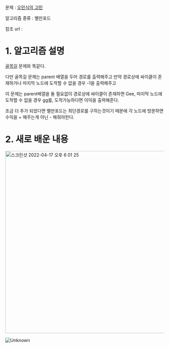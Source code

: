 문제 : [오민식의 고민](https://www.acmicpc.net/problem/1219)

알고리즘 종류 : 벨만포드

참조 url :

# 1. 알고리즘 설명

[골목길](https://www.acmicpc.net/problem/1738) 문제와 똑같다.

다만 골목길 문제는 parent 배열을 두어 경로를 출력해주고 만약 경로상에 싸이클이 존재하거나 마지막 노드에 도착할 수 없을 경우 -1을 출력해주고

이 문제는 parent배열을 둘 필요없이 경로상에 싸이클이 존재하면 Gee, 마지막 노드에 도착할 수 없을 경우 gg를, 도착가능하다면 이익을 출력해준다.

조금 더 추가 되었다면 벨만포드는 최단경로를 구하는것이기 때문에 각 노드에 방문하면 수익을 + 해주는게 아닌 - 해줘야한다.

# 2. 새로 배운 내용

<img width="578" alt="스크린샷 2022-04-17 오후 6 01 25" src="https://user-images.githubusercontent.com/24482602/163707846-b19e6a31-42e5-43f8-83fe-66ade112ad3a.png">

![Unknown](https://user-images.githubusercontent.com/24482602/163707858-0026fb40-5ed7-46f7-93b9-d7aad64a4322.jpeg)
